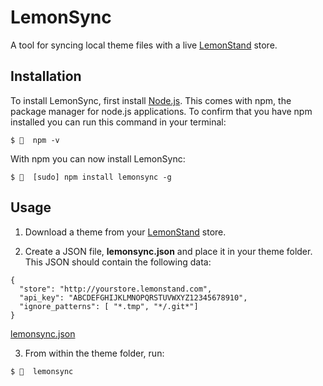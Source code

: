 # LemonSync
A tool for syncing local theme files with a live [LemonStand](https://lemonstand.com/) store.

## Installation

To install LemonSync, first install [Node.js](https://nodejs.org/en/). This comes with npm, the package manager for node.js applications. To confirm that you have npm installed you can run this command in your terminal:

```
$ 🍋  npm -v
```

With npm you can now install LemonSync:
```
$ 🍋  [sudo] npm install lemonsync -g
```

## Usage

1. Download a theme from your [LemonStand](https://lemonstand.com/) store. 

2. Create a JSON file, **lemonsync.json** and place it in your theme folder. This JSON should contain the following data:

```
{
  "store": "http://yourstore.lemonstand.com",
  "api_key": "ABCDEFGHIJKLMNOPQRSTUVWXYZ12345678910",
  "ignore_patterns": [ "*.tmp", "*/.git*"]
}
```

[lemonsync.json](https://raw.githubusercontent.com/tomcornall/lemonsync-js/master/lemonsync.json)

3. From within the theme folder, run:

```
$ 🍋  lemonsync
```
